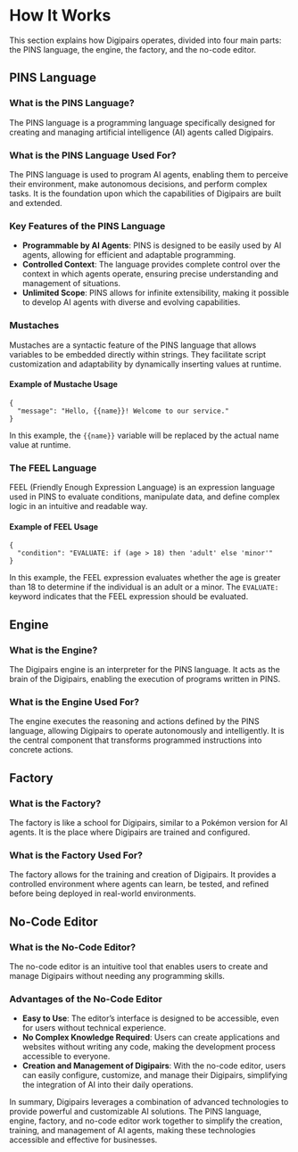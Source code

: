 # How It Works

This section explains how Digipairs operates, divided into four main parts: the PINS language, the engine, the factory, and the no-code editor.

## PINS Language

### What is the PINS Language?

The PINS language is a programming language specifically designed for creating and managing artificial intelligence (AI) agents called Digipairs.

### What is the PINS Language Used For?

The PINS language is used to program AI agents, enabling them to perceive their environment, make autonomous decisions, and perform complex tasks. It is the foundation upon which the capabilities of Digipairs are built and extended.

### Key Features of the PINS Language

- **Programmable by AI Agents**: PINS is designed to be easily used by AI agents, allowing for efficient and adaptable programming.
- **Controlled Context**: The language provides complete control over the context in which agents operate, ensuring precise understanding and management of situations.
- **Unlimited Scope**: PINS allows for infinite extensibility, making it possible to develop AI agents with diverse and evolving capabilities.

### Mustaches

Mustaches are a syntactic feature of the PINS language that allows variables to be embedded directly within strings. They facilitate script customization and adaptability by dynamically inserting values at runtime.

#### Example of Mustache Usage

```pins
{
  "message": "Hello, {{name}}! Welcome to our service."
}
```

In this example, the `{{name}}` variable will be replaced by the actual name value at runtime.

### The FEEL Language

FEEL (Friendly Enough Expression Language) is an expression language used in PINS to evaluate conditions, manipulate data, and define complex logic in an intuitive and readable way.

#### Example of FEEL Usage

```pins
{
  "condition": "EVALUATE: if (age > 18) then 'adult' else 'minor'"
}
```

In this example, the FEEL expression evaluates whether the age is greater than 18 to determine if the individual is an adult or a minor. The `EVALUATE:` keyword indicates that the FEEL expression should be evaluated.

## Engine

### What is the Engine?

The Digipairs engine is an interpreter for the PINS language. It acts as the brain of the Digipairs, enabling the execution of programs written in PINS.

### What is the Engine Used For?

The engine executes the reasoning and actions defined by the PINS language, allowing Digipairs to operate autonomously and intelligently. It is the central component that transforms programmed instructions into concrete actions.

## Factory

### What is the Factory?

The factory is like a school for Digipairs, similar to a Pokémon version for AI agents. It is the place where Digipairs are trained and configured.

### What is the Factory Used For?

The factory allows for the training and creation of Digipairs. It provides a controlled environment where agents can learn, be tested, and refined before being deployed in real-world environments.

## No-Code Editor

### What is the No-Code Editor?

The no-code editor is an intuitive tool that enables users to create and manage Digipairs without needing any programming skills.

### Advantages of the No-Code Editor

- **Easy to Use**: The editor’s interface is designed to be accessible, even for users without technical experience.
- **No Complex Knowledge Required**: Users can create applications and websites without writing any code, making the development process accessible to everyone.
- **Creation and Management of Digipairs**: With the no-code editor, users can easily configure, customize, and manage their Digipairs, simplifying the integration of AI into their daily operations.

In summary, Digipairs leverages a combination of advanced technologies to provide powerful and customizable AI solutions. The PINS language, engine, factory, and no-code editor work together to simplify the creation, training, and management of AI agents, making these technologies accessible and effective for businesses.
